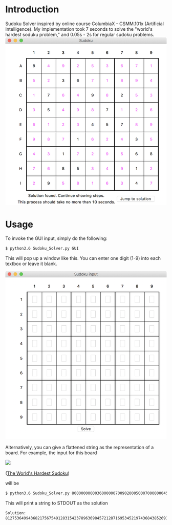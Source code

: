 # Introduction

Sudoku Solver inspired by online course ColumbiaX - CSMM.101x (Artificial Intelligence). My implementation took 7 seconds to solve the "world's hardest soduku problem," and 0.05s - 2s for regular sudoku problems.
![](img/1.png)


# Usage
To invoke the GUI input, simply do the following:
```sh
$ python3.6 Sudoku_Solver.py GUI
```
This will pop up a window like this. You can enter one digit (1-9) into each textbox or leave it blank.

![](img/0.png)


Alternatively, you can give a flattened string as the representation of a board. For example, the input for this board 

![](http://www.conceptispuzzles.com/picture/12/4154.png)

([The World's Hardest Sudoku](http://www.conceptispuzzles.com/index.aspx?uri=info/article/424))

will be 
```sh
$ python3.6 Sudoku_Solver.py 800000000003600000070090200050007000000045700000100030001000068008500010090000400
```
This will print a string to STDOUT as the solution 

```
Solution: 812753649943682175675491283154237896369845721287169534521974368438526917796318452
```

